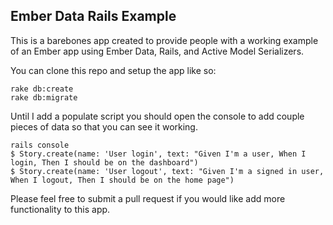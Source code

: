 ## Ember Data Rails Example

This is a barebones app created to provide people with a working example of an Ember app using Ember Data, Rails, and Active Model Serializers. 

You can clone this repo and setup the app like so:

````
rake db:create
rake db:migrate
````

Until I add a populate script you should open the console to add couple pieces of data so that you can see it working.

````
rails console
$ Story.create(name: 'User login', text: "Given I'm a user, When I login, Then I should be on the dashboard")
$ Story.create(name: 'User logout', text: "Given I'm a signed in user, When I logout, Then I should be on the home page")
````

Please feel free to submit a pull request if you would like add more functionality to this app.
